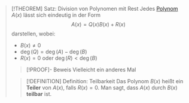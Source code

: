 > [!THEOREM] Satz: Division von Polynomen mit Rest
> Jedes [Polynom](../Polynom.md) $A(x)$ lässt sich eindeutig in der Form
> $$A(x) = Q(x)B(x) + R(x)$$
> darstellen, wobei: 
> - $B(x) \ne 0$
> - $\deg(Q) = \deg(A) - \deg(B)$
> - $R(x) = 0$ oder $\deg (R) \lt \deg (B)$
>
> > [!PROOF]- Beweis
> > Vielleicht ein anderes Mal
> 
> > [!DEFINITION] Definition: Teilbarkeit
> > Das Polynom $B(x)$ heißt ein **Teiler** von $A(x)$, falls $R(x) = 0$.
> > Man sagt, dass $A(x)$ durch $B(x)$ **teilbar** ist.
 